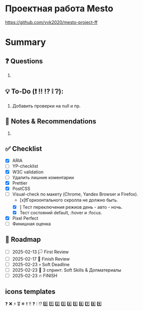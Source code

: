# Проектная работа Mesto
https://github.com/vvk2020/mesto-project-ff

# Summary

## ❓ Questions
1. 

## 💡 To-Do (❗ ‼️ ⁉️ ❕ ❔):
1. Добавить проверки на null и пр.

## 📌 Notes & Recommendations
1. 

## ✅ Checklist
- [x] ARIA
- [ ] YP-checklist
- [x] W3C validation
- [ ] Удалить лишние коментарии
- [x] Prettier
- [x] PostCSS
- [ ] Visual-check по макету (Chrome, Yandex Browser и Firefox).
  - [x]❗Горизонтального скролла не должно быть.
  - [x] ] Тест переключения режиов день - авто - ночь.
  - [x] Тест состояний default, :hover и :focus.
- [x] Pixel Perfect
- [ ] Финишная оценка

## 📅 Roadmap
- [ ] 2025-02-13 🏳️ First Review
- [ ] 2025-02-17 🏁 Finish Review
- [ ] 2025-02-23 💀 Soft Deadline
- [ ] 2025-02-23 📖 3 спринт: Soft Skills & Допматериалы
- [ ] 2025-02-23 🔥 FINISH

## icons templates
❓ ❌ ⚡ 🎖️ ❄ ❗ ‼️ ❓ ❕ ⁉️ 0️⃣ 1️⃣ 2️⃣ 3️⃣ 4️⃣ 5️⃣ 6️⃣ 7️⃣ 8️⃣ 9️⃣ 
